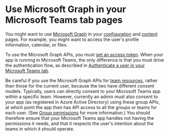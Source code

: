 # Use Microsoft Graph in your Microsoft Teams tab pages

You might want to use [Microsoft Graph](https://developer.microsoft.com/en-us/graph/) in your [configuration](createconfigpage.md) and [content](createcontentpage.md) pages. For example, you might want to access the user's profile information, calendar, or files.

To use the Microsoft Graph APIs, you must [get an access token](https://developer.microsoft.com/en-us/graph/docs/concepts/auth_overview).  When your app is running in Microsoft Teams, the only difference is that you must drive the authentication flow, as described in [Authenticate a user in your Microsoft Teams tab](auth.md).

Be careful if you use the Microsoft Graph APIs for [team resources](https://developer.microsoft.com/en-us/graph/docs/api-reference/beta/resources/group), rather than those for the current user, because the two have different consent models. Typically, users can directly consent to your Microsoft Teams app within a specific team. However, currently an admin must also consent to your app (as registered in Azure Active Directory) using these group APIs, at which point the app then has API access to all the groups or teams for each user. (See [Group permissions](https://developer.microsoft.com/en-us/graph/docs/concepts/permissions_reference#group-permissions) for more information.) You should therefore ensure that your Microsoft Teams app handles not having the permissions it needs, and that it respects the user's intention about the teams in which it should operate.
